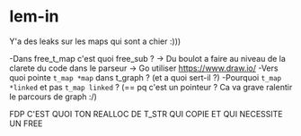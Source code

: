# lem-in

Y'a des leaks sur les maps qui sont a chier :)))

-Dans free_t_map c'est quoi free_sub ?
	-> Du boulot a faire au niveau de la clarete du code dans le parseur
		-> Go utiliser https://www.draw.io/
-Vers quoi pointe `t_map *map` dans t_graph ? (et a quoi sert-il ?)
-Pourquoi `t_map *linked` et pas `t_map linked` ? (== pq c'est un pointeur ? Ca va grave ralentir le parcours de graph :/)


FDP C'EST QUOI TON REALLOC DE T_STR QUI COPIE ET QUI NECESSITE UN FREE